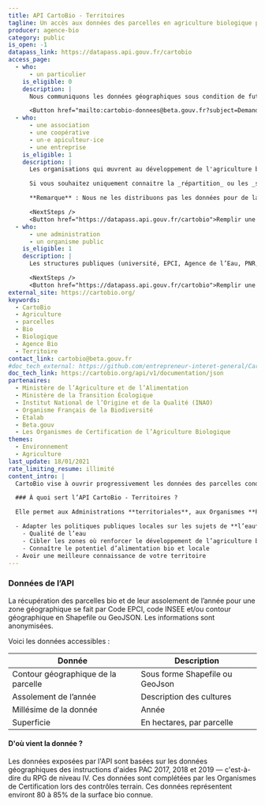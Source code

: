```yaml
---
title: API CartoBio - Territoires
tagline: Un accès aux données des parcelles en agriculture biologique pour les acteurs publics territoriaux
producer: agence-bio
category: public
is_open: -1
datapass_link: https://datapass.api.gouv.fr/cartobio
access_page:
  - who:
      - un particulier
    is_eligible: 0
    description: |
      Nous communiquons les données géographiques sous condition de future installation en agriculture biologique (peu importe le label), ou parce que vous étudiez les données géographiques en lien avec le développement de l'agriculture biologique.

      <Button href="mailto:cartobio-donnees@beta.gouv.fr?subject=Demande%20de%20donn%C3%A9es%20pour%20mon%20territoire">Contactez-nous pour exposer votre projet</Button>
  - who:
      - une association
      - une coopérative
      - un·e apiculteur·ice
      - une entreprise
    is_eligible: 1
    description: |
      Les organisations qui œuvrent au développement de l'agriculture biologique et/ou de la biodiversité peuvent faire une demande de _données géographiques_.

      Si vous souhaitez uniquement connaitre la _répartition_ ou les _statistiques_ de l'agriculture bio dans votre commune/département/région, [l'Agence Bio publie des données annuellement](https://www.agencebio.org/vos-outils/les-chiffres-cles/).

      **Remarque** : Nous ne les distribuons pas les données pour de la prospection commerciale.

      <NextSteps />
      <Button href="https://datapass.api.gouv.fr/cartobio">Remplir une demande</Button>
  - who:
      - une administration
      - un organisme public
    is_eligible: 1
    description: |
      Les structures publiques (université, EPCI, Agence de l’Eau, PNR, Agence Publique, …) qui souhaitent avoir accès aux données de l’API CartoBio pour des projets dans leur territoire (qualité de l’eau, alimentation, …) peuvent faire une demande.

      <NextSteps />
      <Button href="https://datapass.api.gouv.fr/cartobio">Remplir une demande</Button>
external_site: https://cartobio.org/
keywords:
  - CartoBio
  - Agriculture
  - parcelles
  - Bio
  - Biologique
  - Agence Bio
  - Territoire
contact_link: cartobio@beta.gouv.fr
#doc_tech_external: https://github.com/entrepreneur-interet-general/CartoBio-Presentation/blob/master/docs/api-territoires.md
doc_tech_link: https://cartobio.org/api/v1/documentation/json
partenaires:
  - Ministère de l’Agriculture et de l’Alimentation
  - Ministère de la Transition Écologique
  - Institut National de l’Origine et de la Qualité (INAO)
  - Organisme Français de la Biodiversité
  - Etalab
  - Beta.gouv
  - Les Organismes de Certification de l’Agriculture Biologique
themes:
  - Environnement
  - Agriculture
last_update: 18/01/2021
rate_limiting_resume: illimité
content_intro: |
  CartoBio vise à ouvrir progressivement les données des parcelles conduites en agriculture biologique en France, notamment auprès des acteurs publics territoriaux.

  ### À quoi sert l’API CartoBio - Territoires ?

  Elle permet aux Administrations **territoriales**, aux Organismes **Publics**, et aux acteurs **privés** de récupérer les données des parcelles conduites en agriculture Biologique sur le territoire afin de :

  - Adapter les politiques publiques locales sur les sujets de **l’eau** et de **l’alimentation**
    - Qualité de l’eau
    - Cibler les zones où renforcer le développement de l’agriculture biologique
    - Connaître le potentiel d’alimentation bio et locale
  - Avoir une meilleure connaissance de votre territoire
---
```


### Données de l’API

La récupération des parcelles bio et de leur assolement de l’année pour une zone géographique se fait par Code EPCI, code INSEE et/ou contour géographique en Shapefile ou GeoJSON. Les informations sont anonymisées.

Voici les données accessibles :

| Donnée                              | Description                     |
| ----------------------------------- | ------------------------------- |
| Contour géographique de la parcelle | Sous forme Shapefile ou GeoJson |
| Assolement de l’année               | Description des cultures        |
| Millésime de la donnée              | Année                           |
| Superficie                          | En hectares, par parcelle       |

#### D'où vient la donnée ?

Les données exposées par l'API sont basées sur les données géographiques des instructions d'aides PAC 2017, 2018 et 2019 — c'est-à-dire du RPG de niveau IV. Ces données sont complétées par les Organismes de Certification lors des contrôles terrain. Ces données représentent environt 80 à 85% de la surface bio connue.
